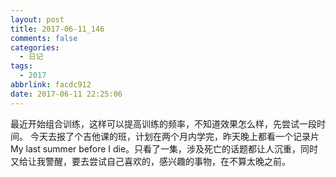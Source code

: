 ```yaml
---
layout: post
title: 2017-06-11_146
comments: false
categories:
  - 日记
tags:
  - 2017
abbrlink: facdc912
date: 2017-06-11 22:25:06
---
```


  最近开始组合训练，这样可以提高训练的频率，不知道效果怎么样，先尝试一段时间。
  今天去报了个吉他课的班，计划在两个月内学完，昨天晚上都看一个记录片My last summer before I die。只看了一集，涉及死亡的话题都让人沉重，同时又给让我警醒，要去尝试自己喜欢的，感兴趣的事物，在不算太晚之前。
